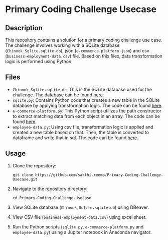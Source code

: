 # Primary Coding Challenge Usecase

## Description

This repository contains a solution for a primary coding challenge use case. The challenge involves working with a SQLite database (`Chinook_Sqlite.sqlite.db`), json (`e-commerce-platform.json`) and csv (`business-employment-data.csv`) file. Based on this files, data transformation logic is performed using Python.

## Files

- `Chinook_Sqlite.sqlite.db`: This is the SQLite database used for the challenge. The database can be found [here](https://github.com/sakthi-reema/Primary-Coding-Challenge-Usecase/blob/main/Chinook_Sqlite.sqlite.db).
- `sqlite.py`: Contains Python code that creates a new table in the SQLite database by applying transformation logic. The code can be found [here](https://github.com/sakthi-reema/Primary-Coding-Challenge-Usecase/blob/main/sqlite.py).
- `e-commerce-platform.py`: This Python script utilizes the path constructor to extract matching data from each object in an array. The code can be found [here](https://github.com/sakthi-reema/Primary-Coding-Challenge-Usecase/blob/main/array-of-nested-objects.py).
- `employee-data.py`: Using csv file, transformation logic is applied and created a new table based on that. Then, the table is converted to dataframe and write that in sql. The code can be found [here](https://github.com/sakthi-reema/Primary-Coding-Challenge-Usecase/blob/main/employee-data.py).

## Usage

1. Clone the repository:

    ```
    git clone https://github.com/sakthi-reema/Primary-Coding-Challenge-Usecase.git
    ```

2. Navigate to the repository directory:

    ```
    cd Primary-Coding-Challenge-Usecase
    ```

3. View SQLite database (`Chinook_Sqlite.sqlite.db`) using DBeaver.

4. View CSV file (`business-employment-data.csv`) using excel sheet.

5. Run the Python scripts (`sqlite.py`, `e-commerce-platform.py` and `employee-data.py`) using a Jupiter notebook in Anaconda navigator.
